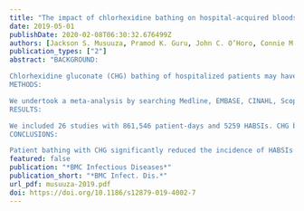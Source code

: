 ```yaml
---
title: "The impact of chlorhexidine bathing on hospital-acquired bloodstream infections: a systematic review and meta-analysis"
date: 2019-05-01
publishDate: 2020-02-08T06:30:32.676499Z
authors: [Jackson S. Musuuza, Pramod K. Guru, John C. O’Horo, Connie M. Bongiorno, Marc A. Korobkin,Ronald E. Gangnon, Nasia Safdar]
publication_types: ["2"]
abstract: "BACKGROUND:

Chlorhexidine gluconate (CHG) bathing of hospitalized patients may have benefit in reducing hospital-acquired bloodstream infections (HABSIs). However, the magnitude of effect, implementation fidelity, and patient-centered outcomes are unclear. In this meta-analysis, we examined the effect of CHG bathing on prevention of HABSIs and assessed fidelity to implementation of this behavioral intervention.
METHODS:

We undertook a meta-analysis by searching Medline, EMBASE, CINAHL, Scopus, and Cochrane's CENTRAL registry from database inception through January 4, 2019 without language restrictions. We included randomized controlled trials, cluster randomized trials and quasi-experimental studies that evaluated the effect of CHG bathing versus a non-CHG comparator for prevention of HABSIs in any adult healthcare setting. Studies of pediatric patients, of pre-surgical CHG use, or without a non-CHG comparison arm were excluded. Outcomes of this study were HABSIs, patient-centered outcomes, such as patient comfort during the bath, and implementation fidelity assessed through five elements: adherence, exposure or dose, quality of the delivery, participant responsiveness, and program differentiation. Three authors independently extracted data and assessed study quality; a random-effects model was used.
RESULTS:

We included 26 studies with 861,546 patient-days and 5259 HABSIs. CHG bathing markedly reduced the risk of HABSIs (IRR = 0.59, 95% confidence interval [CI]: 0.52-0.68). The effect of CHG bathing was consistent within subgroups: randomized (0.67, 95% CI: 0.53-0.85) vs. non-randomized studies (0.54, 95% CI: 0.44-0.65), bundled (0.66, 95% CI: 0.62-0.70) vs. non-bundled interventions (0.51, 95% CI: 0.39-0.68), CHG impregnated wipes (0.63, 95% CI: 0.55-0.73) vs. CHG solution (0.41, 95% CI: 0.26-0.64), and intensive care unit (ICU) (0.58, 95% CI: 0.49-0.68) vs. non-ICU settings (0.56, 95% CI: 0.38-0.83). Only three studies reported all five measures of fidelity, and ten studies did not report any patient-centered outcomes.
CONCLUSIONS:

Patient bathing with CHG significantly reduced the incidence of HABSIs in both ICU and non-ICU settings. Many studies did not report fidelity to the intervention or patient-centered outcomes. For sustainability and replicability essential for effective implementation, fidelity assessment that goes beyond whether a patient received an intervention or not should be standard practice particularly for complex behavioral interventions such as CHG bathing."
featured: false
publication: "*BMC Infectious Diseases*"
publication_short: "*BMC Infect. Dis.*"
url_pdf: musuuza-2019.pdf
doi: https://doi.org/10.1186/s12879-019-4002-7
---
```


